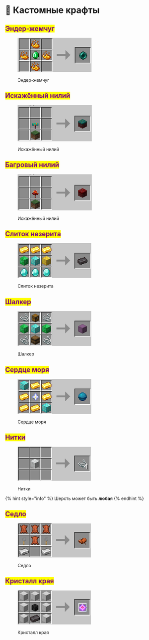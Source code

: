 # 🔧 Кастомные крафты

## <mark style="color:purple;">Эндер-жемчуг</mark>

<figure><img src="../.gitbook/assets/image (4).png" alt=""><figcaption><p>Эндер-жемчуг</p></figcaption></figure>

## <mark style="color:purple;">Искажённый нилий</mark>

<figure><img src="../.gitbook/assets/image (1) (2).png" alt=""><figcaption><p>Искажённый нилий</p></figcaption></figure>

## <mark style="color:purple;">Багровый нилий</mark>

<figure><img src="../.gitbook/assets/image (18).png" alt=""><figcaption><p>Искажённый нилий</p></figcaption></figure>

## <mark style="color:purple;">Слиток незерита</mark>

<figure><img src="../.gitbook/assets/image (11) (2).png" alt=""><figcaption><p>Слиток незерита</p></figcaption></figure>

## <mark style="color:purple;">Шалкер</mark>

<figure><img src="../.gitbook/assets/image (1) (5).png" alt=""><figcaption><p>Шалкер</p></figcaption></figure>

## <mark style="color:purple;">Сердце моря</mark>

<figure><img src="../.gitbook/assets/image (17).png" alt=""><figcaption><p>Сердце моря</p></figcaption></figure>

## <mark style="color:purple;">Нитки</mark>

<figure><img src="../.gitbook/assets/image (3) (3).png" alt=""><figcaption><p>Нитки</p></figcaption></figure>

{% hint style="info" %}
Шерсть может быть **любая**
{% endhint %}

## <mark style="color:purple;">Седло</mark>

<figure><img src="../.gitbook/assets/image (1) (1) (2).png" alt=""><figcaption><p>Седло</p></figcaption></figure>

## <mark style="color:purple;">Кристалл края</mark>

<figure><img src="../.gitbook/assets/image (9) (1) (1).png" alt=""><figcaption><p>Кристалл края</p></figcaption></figure>
